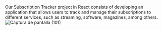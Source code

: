 Our Subscription Tracker project in React consists of developing an application that allows users to track and manage their subscriptions to different services, such as streaming, software, magazines, among others. ![Captura de pantalla (101)](https://github.com/user-attachments/assets/2b5f1bdb-a99f-4db4-aea3-f8ac7ef1ab57)

